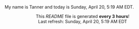 My name is Tanner and today is Sunday, April 20, 5:19 AM EDT.

<p align="center">This <i>README</i> file is generated <b>every 3 hours</b>!</br>Last refresh: Sunday, April 20, 5:19 AM EDT<br /></p>
